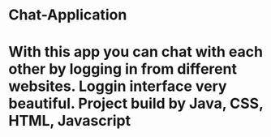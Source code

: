# Chat-Application

# With this app you can chat with each other by logging in from different websites. Loggin interface very beautiful. Project build by Java, CSS, HTML, Javascript
